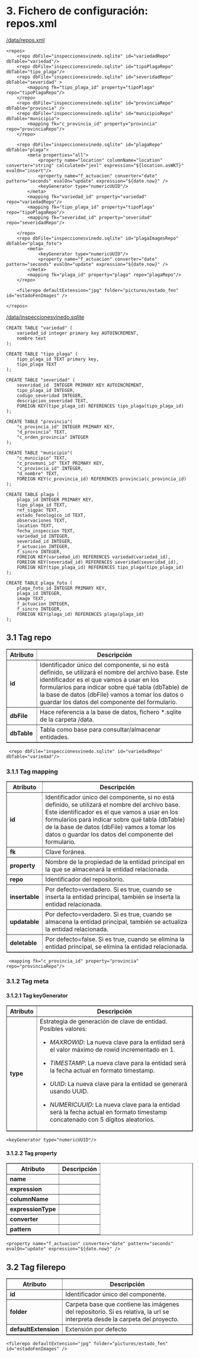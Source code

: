 # 3. Fichero de configuración: repos.xml
<u>/data/repos.xml</u>

    <repos>
        <repo dbFile="inspeccionesvinedo.sqlite" id="variedadRepo" dbTable="variedad"/>
        <repo dbFile="inspeccionesvinedo.sqlite" id="tipoPlagaRepo" dbTable="tipo_plaga"/>
        <repo dbFile="inspeccionesvinedo.sqlite" id="severidadRepo" dbTable="severidad" >
            <mapping fk="tipo_plaga_id" property="tipoPlaga" repo="tipoPlagaRepo"/>
        </repo>
        <repo dbFile="inspeccionesvinedo.sqlite" id="provinciaRepo" dbTable="provincia" />
        <repo dbFile="inspeccionesvinedo.sqlite" id="municipioRepo" dbTable="municipio">
            <mapping fk="c_provincia_id" property="provincia" repo="provinciaRepo"/>
        </repo>
    
        <repo dbFile="inspeccionesvinedo.sqlite" id="plagaRepo" dbTable="plaga">
            <meta properties="all">
                <property name="location" columnName="location" converter="string" calculated="jexl" expression="${location.asWKT}" evalOn="insert"/>
                <property name="f_actuacion" converter="date" pattern="seconds" evalOn="update" expression="${date.now}" />
                <keyGenerator type="numericUUID"/>
            </meta>
            <mapping fk="variedad_id" property="variedad" repo="variedadRepo"/>
            <mapping fk="tipo_plaga_id" property="tipoPlaga" repo="tipoPlagaRepo"/>
            <mapping fk="severidad_id" property="severidad" repo="severidadRepo"/>
    
        </repo>
        <repo dbFile="inspeccionesvinedo.sqlite" id="plagaImagesRepo" dbTable="plaga_foto">
            <meta>
                <keyGenerator type="numericUUID"/>
                <property name="f_actuacion" converter="date" pattern="seconds" evalOn="update" expression="${date.now}" />
            </meta>
            <mapping fk="plaga_id" property="plaga" repo="plagaRepo"/>
        </repo>
    
        <filerepo defaultExtension="jpg" folder="pictures/estado_fen" id="estadoFenImages" />
        
    </repos>

<u>/data/inspeccionesvinedo.sqlite</u>
   
    CREATE TABLE "variedad" (
        variedad_id integer primary key AUTOINCREMENT,
        nombre text
    );

    CREATE TABLE "tipo_plaga" (
        tipo_plaga_id TEXT primary key,
        tipo_plaga TEXT
    );

    CREATE TABLE "severidad" (
        severidad_id  INTEGER PRIMARY KEY AUTOINCREMENT,
        tipo_plaga_id INTEGER,
        codigo_severidad INTEGER,
        descripcion_severidad TEXT,
        FOREIGN KEY(tipo_plaga_id) REFERENCES tipo_plaga(tipo_plaga_id)
    );

    CREATE TABLE "provincia"(
        "c_provincia_id" INTEGER PRIMARY KEY,
        "d_provincia" TEXT,
        "c_orden_provincia" INTEGER
    );
    
    CREATE TABLE "municipio"(
        "c_municipio" TEXT,
        "c_provmuni_id" TEXT PRIMARY KEY,
        "c_provincia_id" INTEGER,
        "d_nombre" TEXT,
        FOREIGN KEY(c_provincia_id) REFERENCES provincia(c_provincia_id)
    );

    CREATE TABLE plaga (
        plaga_id INTEGER PRIMARY KEY,
        tipo_plaga_id TEXT,
        ref_sigpac TEXT,
        estado_fenologico_id TEXT,
        observaciones TEXT,
        location TEXT, 
        fecha_inspeccion TEXT, 
        variedad_id INTEGER,
        severidad_id INTEGER,
        f_actuacion INTEGER,
        f_sincro INTEGER,
        FOREIGN KEY(variedad_id) REFERENCES variedad(variedad_id),
        FOREIGN KEY(severidad_id) REFERENCES severidad(severidad_id),
        FOREIGN KEY(tipo_plaga_id) REFERENCES tipo_plaga(tipo_plaga_id)
    );

    CREATE TABLE plaga_foto (
        plaga_foto_id INTEGER PRIMARY KEY,
        plaga_id INTEGER,
        image TEXT,
        f_actuacion INTEGER,
        f_sincro INTEGER,
        FOREIGN KEY(plaga_id) REFERENCES plaga(plaga_id)
    );

## 3.1 Tag repo

<table border="1">
    <thead>
        <tr>
            <th>Atributo</th>
            <th>Descripción</th>
         </tr>
    </thead>
    <tbody>
        <tr>
            <td><strong>id</strong></td>
            <td>Identificador único del componente, si no está definido, se utilizará el nombre del archivo base. Este identificador es el que vamos a usar en los formularios para indicar sobre qué tabla (dbTable) de la base de datos (dbFile) vamos a tomar los datos o guardar los datos del componente del formulario.</td>
        </tr>    
		<tr>
            <td><strong>dbFile</strong></td>
            <td>Hace referencia a la base de datos, fichero *.sqlite de la carpeta /data.</td>
        </tr>  
		<tr>
            <td><strong>dbTable</strong></td>
            <td>Tabla como base para consultar/almacenar entidades.</td>
        </tr>  
    </tbody>
</table>

     <repo dbFile="inspeccionesvinedo.sqlite" id="variedadRepo" dbTable="variedad"/>

### 3.1.1 Tag mapping

<table border="1">
    <thead>
        <tr>
            <th>Atributo</th>
            <th>Descripción</th>
         </tr>
    </thead>
    <tbody>
        <tr>
            <td><strong>id</strong></td>
            <td>Identificador único del componente, si no está definido, se utilizará el nombre del archivo base. Este identificador es el que vamos a usar en los formularios para indicar sobre qué tabla (dbTable) de la base de datos (dbFile) vamos a tomar los datos o guardar los datos del componente del formulario.</td>
        </tr>    
		<tr>
            <td><strong>fk</strong></td>
            <td>Clave foránea.</td>
        </tr>  
		<tr>
            <td><strong>property</strong></td>
            <td>Nombre de la propiedad de la entidad principal en la que se almacenará la entidad relacionada.</td>
        </tr>  
        <tr>
            <td><strong>repo</strong></td>
            <td>Identificador del repositorio.</td>
        </tr>  
        <tr>
            <td><strong>insertable</strong></td>
            <td>Por defecto=verdadero. Si es true, cuando se inserta la entidad principal, también se inserta la entidad relacionada.</td>
        </tr>  
        <tr>
            <td><strong>updatable</strong></td>
            <td>Por defecto=verdadero. Si es true, cuando se almacena la entidad principal, también se actualiza la entidad relacionada.</td>
        </tr>  
        <tr>
            <td><strong>deletable</strong></td>
            <td>Por defecto=false. Si es true, cuando se elimina la entidad principal, se elimina la entidad relacionada.</td>
        </tr>  
    </tbody>
</table>

     <mapping fk="c_provincia_id" property="provincia" repo="provinciaRepo"/>

### 3.1.2 Tag meta

#### 3.1.2.1 Tag keyGenerator
<table border="1">
    <thead>
        <tr>
            <th>Atributo</th>
            <th>Descripción</th>
         </tr>
    </thead>
    <tbody>
        <tr>
            <td><strong>type</strong></td>
            <td>Estrategia de generación de clave de entidad. Posibles valores: 
                <ul>
                    <li><em>MAXROWID</em>: La nueva clave para la entidad será el valor máximo de rowid incrementado en 1.</li></li>
                </ul>
                <ul>
                    <li><em>TIMESTAMP</em>: La nueva clave para la entidad será la fecha actual en formato timestamp.</li>
                </ul>
                <ul>
                    <li><em>UUID</em>: La nueva clave para la entidad se generará usando UUID.</li>
                </ul>
                <ul>
                    <li><em>NUMERICUUID</em>: La nueva clave para la entidad será la fecha actual en formato timestamp concatenado con 5 dígitos aleatorios.</li>
                </ul>
            </td>
        </tr>    
    </tbody>
</table>

    <keyGenerator type="numericUUID"/>

#### 3.1.2.2 Tag property
<table border="1">
    <thead>
        <tr>
            <th>Atributo</th>
            <th>Descripción</th>
         </tr>
    </thead>
    <tbody>
        <tr>
            <td><strong>name</strong></td>
            <td></td>
        </tr>    
        <tr>
            <td><strong>expression</strong></td>
            <td></td>
        </tr>  
        <tr>
            <td><strong>columnName</strong></td>
            <td></td>
        </tr>
        <tr>
            <td><strong>expressionType</strong></td>
            <td></td>
        </tr>
        <tr>
            <td><strong>converter</strong></td>
            <td></td>
        </tr>
        <tr>
            <td><strong>pattern</strong></td>
            <td></td>
        </tr>
    </tbody>
</table>

    <property name="f_actuacion" converter="date" pattern="seconds" evalOn="update" expression="${date.now}" />

## 3.2 Tag filerepo
<table border="1">
    <thead>
        <tr>
            <th>Atributo</th>
            <th>Descripción</th>
         </tr>
    </thead>
    <tbody>
        <tr>
            <td><strong>id</strong></td>
            <td>Identificador único del componente.</td>
        </tr>
        <tr>
            <td><strong>folder</strong></td>
            <td>Carpeta base que contiene las imágenes del repositorio. Si es relativa, la url se interpreta desde la carpeta del proyecto.</td>
        </tr>
        <tr>
            <td><strong>defaultExtension</strong></td>
            <td>Extensión por defecto</td>
        </tr>
    </tbody>
</table>

    <filerepo defaultExtension="jpg" folder="pictures/estado_fen" id="estadoFenImages" />
